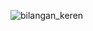 ![bilangan_keren](https://github.com/ALTA-D3-Ihsan-12agus1998/Basic-Programming-Part1/assets/34038505/bbef3175-8ea3-44d4-848c-37a6107d25ed)